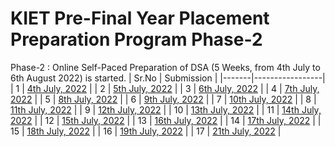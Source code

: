# KIET Pre-Final Year Placement Preparation Program Phase-2

Phase-2 : Online Self-Paced Preparation of DSA (5 Weeks, from 4th July to 6th August 2022) is started.
| Sr.No | Submission |
|-------|-----------------|
| 1 | [4th July, 2022](/Submissions/4th%20July%2C%202022/) |
| 2 | [5th July, 2022](/Submissions/5th%20July%2C%202022/) |
| 3 | [6th July, 2022](/Submissions/6th%20July%2C%202022/) |
| 4 | [7th July, 2022](/Submissions/7th%20July%2C%202022/) |
| 5 | [8th July, 2022](/Submissions/8th%20July%2C%202022/) |
| 6 | [9th July, 2022](/Submissions/9th%20July%2C%202022/) |
| 7 | [10th July, 2022](/Submissions/10th%20July%2C%202022/) |
| 8 | [11th July, 2022](/Submissions/11th%20July%2C%202022/) |
| 9 | [12th July, 2022](/Submissions/12th%20July%2C%202022/) |
| 10 | [13th July, 2022](/Submissions/13th%20July%2C%202022/) |
| 11 | [14th July, 2022](/Submissions/14th%20July%2C%202022/) |
| 12 | [15th July, 2022](/Submissions/15th%20July%2C%202022/) |
| 13 | [16th July, 2022](/Submissions/16th%20July%2C%202022/) |
| 14 | [17th July, 2022](/Submissions/17th%20July%2C%202022/) |
| 15 | [18th July, 2022](/Submissions/18th%20July%2C%202022/) |
| 16 | [19th July, 2022](/Submissions/19th%20July%2C%202022/) |
| 17 | [21th July, 2022](/Submissions/21th%20July%2C%202022/) |
